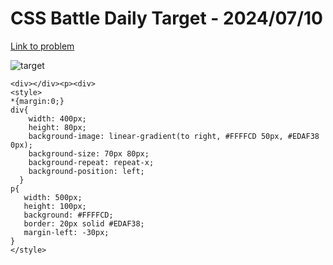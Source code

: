 # CSS Battle Daily Target - 2024/07/10

[Link to problem](https://cssbattle.dev/play/OxDGfLWJZc8pz1ViVMqf)

![target](https://firebasestorage.googleapis.com/v0/b/cssbattleapp.appspot.com/o/user%2Fummd3POvEDfFyeFvVdOMG3OOrwE2%2Ftargets%2Ftarget_nQKy8FS.png?alt=media)

```
<div></div><p><div>
<style>
*{margin:0;}
div{
    width: 400px;
    height: 80px;
    background-image: linear-gradient(to right, #FFFFCD 50px, #EDAF38 0px);
    background-size: 70px 80px;
    background-repeat: repeat-x;
    background-position: left;
  }
p{
   width: 500px;
   height: 100px;
   background: #FFFFCD;
   border: 20px solid #EDAF38;
   margin-left: -30px;
}
</style>
```